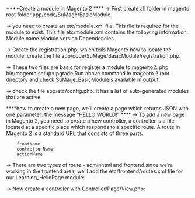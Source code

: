 
****Create a module in Magento 2 ****
-> First create all folder in magento root folder app/code/SuMage/BasicModule.

-> you need to create an etc/module.xml file. This file is required for the module to exist.
    This file etc/module.xml contains the following information:
        Module name
        Module version
        Dependencies

-> Create the registration.php, which tells Magento how to locate the module.
    create the file app/code/SuMage/BasicModule/registration.php.

-> These two files are basic for register a module to magento2.
        php bin/magento setup:upgrade
    Run above command in magento 2 root directory and check SuMage_BasicModuleis available in output.

-> check the file app/etc/config.php. It has a list of auto-generated modules that are active.

****how to create a new page, we’ll create a page which returns JSON with one parameter: the message “HELLO WORLD!” ****
-> To add a new page in Magento 2, you need to create a new controller, a controller is a file located at a specific place which responds to a specific route. A route in Magento 2 is a standard URL that consists of three parts:

        frontName
        controllerName
        actionName
-> There are two types of route:- adminhtml and frontend.since we’re working in the frontend area, we’ll add the etc/frontend/routes.xml file for our Learning_HelloPage module:

-> Now create a controller with Controller/Page/View.php:
